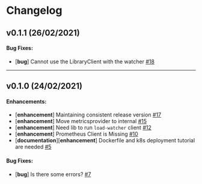 # Changelog

## v0.1.1 (26/02/2021)

#### Bug Fixes:

- [**bug**] Cannot use the LibraryClient with the watcher [#18](https://github.com/paypal/load-watcher/issues/18)

---

## v0.1.0 (24/02/2021)

#### Enhancements:

- [**enhancement**] Maintaining consistent release version [#17](https://github.com/paypal/load-watcher/issues/17)
- [**enhancement**] Move metricsprovider to internal [#15](https://github.com/paypal/load-watcher/issues/15)
- [**enhancement**] Need lib to run `load-watcher` client [#12](https://github.com/paypal/load-watcher/issues/12)
- [**enhancement**] Prometheus Client is Missing [#10](https://github.com/paypal/load-watcher/issues/10)
- [**documentation**][**enhancement**] Dockerfile and k8s deployment tutorial are needed [#5](https://github.com/paypal/load-watcher/issues/5)

#### Bug Fixes:

- [**bug**] Is there some errors? [#7](https://github.com/paypal/load-watcher/issues/7)
